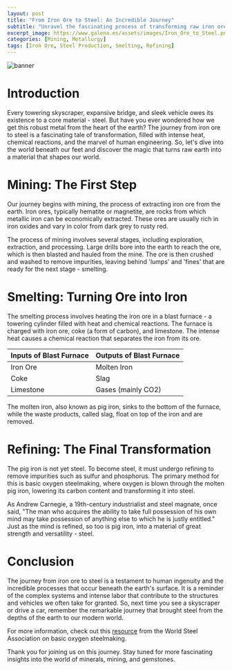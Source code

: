 ```yaml
---
layout: post
title: "From Iron Ore to Steel: An Incredible Journey"
subtitle: "Unravel the fascinating process of transforming raw iron ore into robust steel."
excerpt_image: https://www.galena.es/assets/images/Iron_Ore_to_Steel.png
categories: [Mining, Metallurgy]
tags: [Iron Ore, Steel Production, Smelting, Refining]
---
```


![banner](https://www.galena.es/assets/images/Iron_Ore_to_Steel.png "Infographic illustrating the transformation of iron ore into steel, featuring key stages such as mining, smelting, and refining, with visuals of iron ore, furnaces, and finished steel products.")

# Introduction

Every towering skyscraper, expansive bridge, and sleek vehicle owes its existence to a core material - steel. But have you ever wondered how we get this robust metal from the heart of the earth? The journey from iron ore to steel is a fascinating tale of transformation, filled with intense heat, chemical reactions, and the marvel of human engineering. So, let's dive into the world beneath our feet and discover the magic that turns raw earth into a material that shapes our world.

# Mining: The First Step

Our journey begins with mining, the process of extracting iron ore from the earth. Iron ores, typically hematite or magnetite, are rocks from which metallic iron can be economically extracted. These ores are usually rich in iron oxides and vary in color from dark grey to rusty red. 

The process of mining involves several stages, including exploration, extraction, and processing. Large drills bore into the earth to reach the ore, which is then blasted and hauled from the mine. The ore is then crushed and washed to remove impurities, leaving behind 'lumps' and 'fines' that are ready for the next stage - smelting.

# Smelting: Turning Ore into Iron

The smelting process involves heating the iron ore in a blast furnace - a towering cylinder filled with heat and chemical reactions. The furnace is charged with iron ore, coke (a form of carbon), and limestone. The intense heat causes a chemical reaction that separates the iron from its ore.

| Inputs of Blast Furnace | Outputs of Blast Furnace |
| --- | --- |
| Iron Ore | Molten Iron |
| Coke | Slag |
| Limestone | Gases (mainly CO2) |

The molten iron, also known as pig iron, sinks to the bottom of the furnace, while the waste products, called slag, float on top of the iron and are removed.

# Refining: The Final Transformation

The pig iron is not yet steel. To become steel, it must undergo refining to remove impurities such as sulfur and phosphorus. The primary method for this is basic oxygen steelmaking, where oxygen is blown through the molten pig iron, lowering its carbon content and transforming it into steel.

As Andrew Carnegie, a 19th-century industrialist and steel magnate, once said, "The man who acquires the ability to take full possession of his own mind may take possession of anything else to which he is justly entitled." Just as the mind is refined, so too is pig iron, into a material of great strength and versatility - steel.

# Conclusion

The journey from iron ore to steel is a testament to human ingenuity and the incredible processes that occur beneath the earth's surface. It is a reminder of the complex systems and intense labor that contribute to the structures and vehicles we often take for granted. So, next time you see a skyscraper or drive a car, remember the remarkable journey that brought steel from the depths of the earth to our modern world.

For more information, check out this [resource](https://www.worldsteel.org/steel-by-topic/steelmaking/basic-oxygen-steel-making.html) from the World Steel Association on basic oxygen steelmaking.

Thank you for joining us on this journey. Stay tuned for more fascinating insights into the world of minerals, mining, and gemstones.